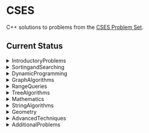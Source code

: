 # CSES

C++ solutions to problems from the [CSES Problem Set](https://cses.fi/problemset/).

## Current Status
<details><summary>IntroductoryProblems</summary>
<p>

- [X] - Weird Algorithm
- [X] - Missing Number
- [X] - Repetitions
- [X] - Increasing Array
- [X] - Permutations
- [X] - Number Spiral
- [X] - Two Knights
- [X] - Two Sets
- [X] - Bit Strings
- [X] - Trailing Zeros
- [X] - Coin Piles
- [X] - Palindrome Reorder
- [X] - Gray Code
- [X] - Tower of Hanoi
- [X] - Creating Strings
- [X] - Apple Division
- [X] - Chessboard and Queens
- [X] - Digit Queries
- [X] - Grid Paths
</p>
</details>
<details><summary>SortingandSearching</summary>
<p>

- [X] - Distinct Numbers
- [X] - Apartments
- [X] - Ferris Wheel
- [X] - Concert Tickets
- [X] - Restaurant Customers
- [X] - Movie Festival
- [X] - Sum of Two Values
- [X] - Maximum Subarray Sum
- [X] - Stick Lengths
- [X] - Missing Coin Sum
- [X] - Collecting Numbers
- [ ] - Collecting Numbers II
- [X] - Playlist
- [X] - Towers
- [X] - Traffic Lights
- [ ] - Josephus Problem I
- [ ] - Josephus Problem II
- [X] - Nested Ranges Check
- [X] - Nested Ranges Count
- [X] - Room Allocation
- [X] - Factory Machines
- [X] - Tasks and Deadlines
- [ ] - Reading Books
- [ ] - Sum of Three Values
- [ ] - Sum of Four Values
- [ ] - Nearest Smaller Values
- [ ] - Subarray Sums I
- [ ] - Subarray Sums II
- [ ] - Subarray Divisibility
- [ ] - Subarray Distinct Values
- [ ] - Array Division
- [ ] - Sliding Window Median
- [ ] - Sliding Window Cost
- [ ] - Movie Festival II
- [ ] - Maximum Subarray Sum II
</p>
</details>
<details><summary>DynamicProgramming</summary>
<p>

- [X] - Dice Combinations
- [X] - Minimizing Coins
- [X] - Coin Combinations I
- [X] - Coin Combinations II
- [X] - Removing Digits
- [ ] - Grid Paths
- [ ] - Book Shop
- [ ] - Array Description
- [ ] - Counting Towers
- [ ] - Edit Distance
- [ ] - Rectangle Cutting
- [ ] - Money Sums
- [ ] - Removal Game
- [ ] - Two Sets II
- [ ] - Increasing Subsequence
- [ ] - Projects
- [ ] - Elevator Rides
- [ ] - Counting Tilings
- [ ] - Counting Numbers
</p>
</details>
<details><summary>GraphAlgorithms</summary>
<p>

- [ ] - Counting Rooms
- [ ] - Labyrinth
- [ ] - Building Roads
- [ ] - Message Route
- [ ] - Building Teams
- [ ] - Round Trip
- [ ] - Monsters
- [ ] - Shortest Routes I
- [ ] - Shortest Routes II
- [ ] - High Score
- [ ] - Flight Discount
- [ ] - Cycle Finding
- [ ] - Flight Routes
- [ ] - Round Trip II
- [ ] - Course Schedule
- [ ] - Longest Flight Route
- [ ] - Game Routes
- [ ] - Investigation
- [ ] - Planets Queries I
- [ ] - Planets Queries II
- [ ] - Planets Cycles
- [ ] - Road Reparation
- [ ] - Road Construction
- [ ] - Flight Routes Check
- [ ] - Planets and Kingdoms
- [ ] - Giant Pizza
- [ ] - Coin Collector
- [ ] - Mail Delivery
- [ ] - De Bruijn Sequence
- [ ] - Teleporters Path
- [ ] - Hamiltonian Flights
- [ ] - Knight's Tour
- [ ] - Download Speed
- [ ] - Police Chase
- [ ] - School Dance
- [ ] - Distinct Routes
</p>
</details>
<details><summary>RangeQueries</summary>
<p>

- [ ] - Static Range Sum Queries
- [ ] - Static Range Minimum Queries
- [ ] - Dynamic Range Sum Queries
- [ ] - Dynamic Range Minimum Queries
- [ ] - Range Xor Queries
- [ ] - Range Update Queries
- [ ] - Forest Queries
- [ ] - Hotel Queries
- [ ] - List Removals
- [ ] - Salary Queries
- [ ] - Prefix Sum Queries
- [ ] - Pizzeria Queries
- [ ] - Subarray Sum Queries
- [ ] - Distinct Values Queries
- [ ] - Increasing Array Queries
- [ ] - Forest Queries II
- [ ] - Range Updates and Sums
- [ ] - Polynomial Queries
- [ ] - Range Queries and Copies
</p>
</details>
<details><summary>TreeAlgorithms</summary>
<p>

- [ ] - Subordinates
- [ ] - Tree Matching
- [ ] - Tree Diameter
- [ ] - Tree Distances I
- [ ] - Tree Distances II
- [ ] - Company Queries I
- [ ] - Company Queries II
- [ ] - Distance Queries
- [ ] - Counting Paths
- [ ] - Subtree Queries
- [ ] - Path Queries
- [ ] - Path Queries II
- [ ] - Distinct Colors
- [ ] - Finding a Centroid
- [ ] - Fixed-Length Paths I
- [ ] - Fixed-Length Paths II
</p>
</details>
<details><summary>Mathematics</summary>
<p>

- [ ] - Josephus Queries
- [ ] - Exponentiation
- [ ] - Exponentiation II
- [ ] - Counting Divisors
- [ ] - Common Divisors
- [ ] - Sum of Divisors
- [ ] - Divisor Analysis
- [ ] - Prime Multiples
- [ ] - Counting Coprime Pairs
- [ ] - Binomial Coefficients
- [ ] - Creating Strings II
- [ ] - Distributing Apples
- [ ] - Christmas Party
- [ ] - Bracket Sequences I
- [ ] - Bracket Sequences II
- [ ] - Counting Necklaces
- [ ] - Counting Grids
- [ ] - Fibonacci Numbers
- [ ] - Throwing Dice
- [ ] - Graph Paths I
- [ ] - Graph Paths II
- [ ] - Dice Probability
- [ ] - Moving Robots
- [ ] - Candy Lottery
- [ ] - Inversion Probability
- [ ] - Stick Game
- [ ] - Nim Game I
- [ ] - Nim Game II
- [ ] - Stair Game
- [ ] - Grundy's Game
- [ ] - Another Game
</p>
</details>
<details><summary>StringAlgorithms</summary>
<p>

- [ ] - Word Combinations
- [ ] - String Matching
- [ ] - Finding Borders
- [ ] - Finding Periods
- [ ] - Minimal Rotation
- [ ] - Longest Palindrome
- [ ] - Required Substring
- [ ] - Palindrome Queries
- [ ] - Finding Patterns
- [ ] - Counting Patterns
- [ ] - Pattern Positions
- [ ] - Distinct Substrings
- [ ] - Repeating Substring
- [ ] - String Functions
- [ ] - Substring Order I
- [ ] - Substring Order II
- [ ] - Substring Distribution
</p>
</details>
<details><summary>Geometry</summary>
<p>

- [ ] - Point Location Test
- [ ] - Line Segment Intersection
- [ ] - Polygon Area
- [ ] - Point in Polygon
- [ ] - Polygon Lattice Points
- [ ] - Minimum Euclidean Distance
- [ ] - Convex Hull
</p>
</details>
<details><summary>AdvancedTechniques</summary>
<p>

- [ ] - Meet in the Middle
- [ ] - Hamming Distance
- [ ] - Beautiful Subgrids
- [ ] - Reachable Nodes
- [ ] - Reachability Queries
- [ ] - Cut and Paste
- [ ] - Substring Reversals
- [ ] - Reversals and Sums
- [ ] - Necessary Roads
- [ ] - Necessary Cities
- [ ] - Eulerian Subgraphs
- [ ] - Monster Game I
- [ ] - Monster Game II
- [ ] - Subarray Squares
- [ ] - Houses and Schools
- [ ] - Knuth Division
- [ ] - Apples and Bananas
- [ ] - One Bit Positions
- [ ] - Signal Processing
- [ ] - New Roads Queries
- [ ] - Dynamic Connectivity
- [ ] - Parcel Delivery
- [ ] - Task Assignment
- [ ] - Distinct Routes II
</p>
</details>
<details><summary>AdditionalProblems</summary>
<p>

- [ ] - Shortest Subsequence
- [ ] - Counting Bits
- [ ] - Swap Game
- [ ] - Prüfer Code
- [ ] - Acyclic Graph Edges
- [ ] - Strongly Connected Edges
- [ ] - Even Outdegree Edges
- [ ] - Multiplication Table
- [ ] - Advertisement
- [ ] - Special Substrings
- [ ] - Permutation Inversions
- [ ] - Maximum Xor Subarray
- [ ] - Movie Festival Queries
- [ ] - Chess Tournament
- [ ] - Tree Traversals
- [ ] - Network Renovation
- [ ] - Graph Girth
- [ ] - Intersection Points
- [ ] - Inverse Inversions
- [ ] - Monotone Subsequences
- [ ] - String Reorder
- [ ] - Stack Weights
- [ ] - Pyramid Array
- [ ] - Increasing Subsequence II
- [ ] - String Removals
- [ ] - Bit Inversions
- [ ] - Xor Pyramid
- [ ] - Writing Numbers
- [ ] - String Transform
- [ ] - Letter Pair Move Game
- [ ] - Maximum Building I
- [ ] - Sorting Methods
- [ ] - Cyclic Array
- [ ] - List of Sums
- [ ] - Increasing Array II
- [ ] - Food Division
- [ ] - Bit Problem
- [ ] - Swap Round Sorting
- [ ] - Binary Subsequences
- [ ] - Tree Isomorphism I
- [ ] - Counting Sequences
- [ ] - Critical Cities
- [ ] - School Excursion
- [ ] - Coin Grid
- [ ] - Robot Path
- [ ] - Programmers and Artists
- [ ] - Course Schedule II
- [ ] - Removing Digits II
- [ ] - Coin Arrangement
- [ ] - Counting Bishops
- [ ] - Grid Puzzle I
- [ ] - Grid Puzzle II
- [ ] - Empty String
- [ ] - Grid Paths
- [ ] - Bit Substrings
- [ ] - Reversal Sorting
- [ ] - Counting Reorders
- [ ] - Book Shop II
- [ ] - Network Breakdown
- [ ] - Visiting Cities
- [ ] - Missing Coin Sum Queries
- [ ] - Number Grid
- [ ] - Maximum Building II
- [ ] - Filling Trominos
- [ ] - Stick Divisions
- [ ] - Coding Company
- [ ] - Flight Route Requests
- [ ] - Two Stacks Sorting
- [ ] - Tree Isomorphism II
- [ ] - Forbidden Cities
- [ ] - Area of Rectangles
- [ ] - Grid Completion
- [ ] - Creating Offices
- [ ] - Permutations II
- [ ] - Functional Graph Distribution
- [ ] - New Flight Routes
- [ ] - Grid Path Construction
</p>
</details>
